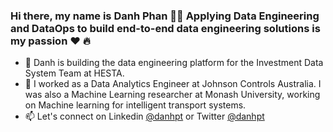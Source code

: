 ### Hi there, my name is Danh Phan 👋👋 Applying Data Engineering and DataOps to build end-to-end data engineering solutions is my passion :heart: :fire:
- 🌱 Danh is building the data engineering platform for the Investment Data System Team at HESTA.
- 🔭 I worked as a Data Analytics Engineer at Johnson Controls Australia. I was also a Machine Learning researcher at Monash University, working on Machine learning for intelligent transport systems.
- 📫 Let's connect on Linkedin <a href="https://www.linkedin.com/in/danhpt">@danhpt</a> or Twitter <a href="https://twitter.com/danhpt">@danhpt</a>


<!--
**danhphan/danhphan** is a ✨ _special_ ✨ repository because its `README.md` (this file) appears on your GitHub profile.

Here are some ideas to get you started:

- 🔭 I’m currently working on ...
- 🌱 I’m currently learning ...
- 👯 I’m looking to collaborate on ...
- 🤔 I’m looking for help with ...
- 💬 Ask me about ...
- 📫 How to reach me: ...
- 😄 Pronouns: ...
- ⚡ Fun fact: ...
-->
